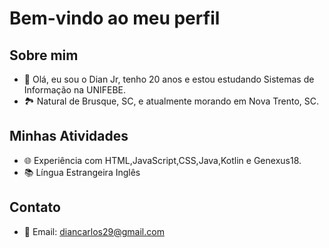 # Bem-vindo ao meu perfil

## Sobre mim
- 👋 Olá, eu sou o Dian Jr, tenho 20 anos e estou estudando Sistemas de Informação na UNIFEBE.
- 🏞️ Natural de Brusque, SC, e atualmente morando em Nova Trento, SC.

## Minhas Atividades
- 🌐 Experiência com HTML,JavaScript,CSS,Java,Kotlin e Genexus18.
- 📚 Língua Estrangeira Inglês
## Contato
- 📧 Email: diancarlos29@gmail.com



<!---
DianJr/DianJr is a ✨ special ✨ repository because its `README.md` (this file) appears on your GitHub profile.
You can click the Preview link to take a look at your changes.
--->
